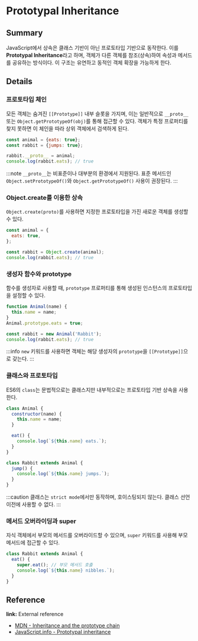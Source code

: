 # Prototypal Inheritance

## Summary

JavaScript에서 상속은 클래스 기반이 아닌 프로토타입 기반으로 동작한다. 이를 **Prototypal Inheritance**라고 하며, 객체가 다른 객체를 참조(상속)하여 속성과 메서드를 공유하는 방식이다. 이 구조는 유연하고 동적인 객체 확장을 가능하게 한다.

## Details

### 프로토타입 체인

모든 객체는 숨겨진 `[[Prototype]]` 내부 슬롯을 가지며, 이는 일반적으로 `__proto__` 또는 `Object.getPrototypeOf(obj)`를 통해 접근할 수 있다. 객체가 특정 프로퍼티를 찾지 못하면 이 체인을 따라 상위 객체에서 검색하게 된다.

```js
const animal = {eats: true};
const rabbit = {jumps: true};

rabbit.__proto__ = animal;
console.log(rabbit.eats); // true
```

:::note `__proto__`는 비표준이나 대부분의 환경에서 지원된다. 표준 메서드인 `Object.setPrototypeOf()`와 `Object.getPrototypeOf()` 사용이 권장된다. :::

### Object.create를 이용한 상속

`Object.create(proto)`를 사용하면 지정한 프로토타입을 가진 새로운 객체를 생성할 수 있다.

```js
const animal = {
  eats: true,
};

const rabbit = Object.create(animal);
console.log(rabbit.eats); // true
```

### 생성자 함수와 prototype

함수를 생성자로 사용할 때, `prototype` 프로퍼티를 통해 생성된 인스턴스의 프로토타입을 설정할 수 있다.

```js
function Animal(name) {
  this.name = name;
}
Animal.prototype.eats = true;

const rabbit = new Animal('Rabbit');
console.log(rabbit.eats); // true
```

:::info `new` 키워드를 사용하면 객체는 해당 생성자의 `prototype`을 `[[Prototype]]`으로 갖는다. :::

### 클래스와 프로토타입

ES6의 `class`는 문법적으로는 클래스지만 내부적으로는 프로토타입 기반 상속을 사용한다.

```js
class Animal {
  constructor(name) {
    this.name = name;
  }

  eat() {
    console.log(`${this.name} eats.`);
  }
}

class Rabbit extends Animal {
  jump() {
    console.log(`${this.name} jumps.`);
  }
}
```

:::caution 클래스는 `strict mode`에서만 동작하며, 호이스팅되지 않는다. 클래스 선언 이전에 사용할 수 없다. :::

### 메서드 오버라이딩과 super

자식 객체에서 부모의 메서드를 오버라이드할 수 있으며, `super` 키워드를 사용해 부모 메서드에 접근할 수 있다.

```js
class Rabbit extends Animal {
  eat() {
    super.eat(); // 부모 메서드 호출
    console.log(`${this.name} nibbles.`);
  }
}
```

## Reference

**link:** External reference

- [MDN - Inheritance and the prototype chain](https://developer.mozilla.org/en-US/docs/Web/JavaScript/Guide/Inheritance_and_the_prototype_chain)
- [JavaScript.info - Prototypal inheritance](https://javascript.info/prototype-inheritance)
